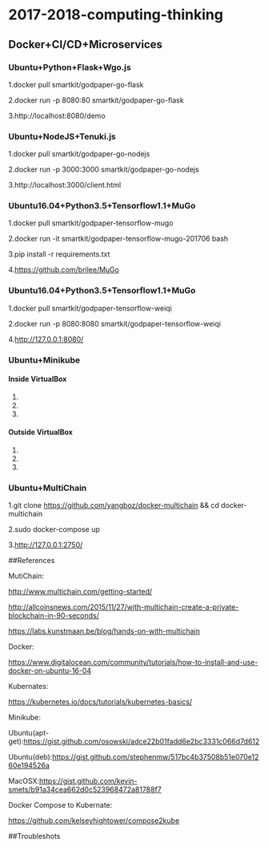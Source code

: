 # 2017-2018-computing-thinking

## Docker+CI/CD+Microservices

### Ubuntu+Python+Flask+Wgo.js

1.docker pull smartkit/godpaper-go-flask

2.docker run -p 8080:80 smartkit/godpaper-go-flask

3.http://localhost:8080/demo

### Ubuntu+NodeJS+Tenuki.js

1.docker pull smartkit/godpaper-go-nodejs

2.docker run -p 3000:3000 smartkit/godpaper-go-nodejs

3.http://localhost:3000/client.html

### Ubuntu16.04+Python3.5+Tensorflow1.1+MuGo

1.docker pull smartkit/godpaper-tensorflow-mugo

2.docker run -it smartkit/godpaper-tensorflow-mugo-201706 bash

3.pip install -r requirements.txt

4.https://github.com/brilee/MuGo


### Ubuntu16.04+Python3.5+Tensorflow1.1+MuGo

1.docker pull smartkit/godpaper-tensorflow-weiqi

2.docker run -p 8080:8080 smartkit/godpaper-tensorflow-weiqi

4.http://127.0.0.1:8080/

### Ubuntu+Minikube

#### Inside VirtualBox
1.

2.

3.
#### Outside VirtualBox
1.

2.

3.

### Ubuntu+MultiChain

1.git clone https://github.com/yangboz/docker-multichain && cd docker-multichain

2.sudo docker-compose up

3.http://127.0.0.1:2750/

##References

MutiChain:

http://www.multichain.com/getting-started/

http://allcoinsnews.com/2015/11/27/with-multichain-create-a-private-blockchain-in-90-seconds/

https://labs.kunstmaan.be/blog/hands-on-with-multichain

Docker:

https://www.digitalocean.com/community/tutorials/how-to-install-and-use-docker-on-ubuntu-16-04

Kubernates:

https://kubernetes.io/docs/tutorials/kubernetes-basics/

Minikube:

Ubuntu(apt-get):https://gist.github.com/osowski/adce22b01fadd6e2bc3331c066d7d612

Ubuntu(deb):https://gist.github.com/stephenmw/517bc4b37508b51e070e1260e194526a

MacOSX:https://gist.github.com/kevin-smets/b91a34cea662d0c523968472a81788f7

Docker Compose to Kubernate:

https://github.com/kelseyhightower/compose2kube

##Troubleshots



